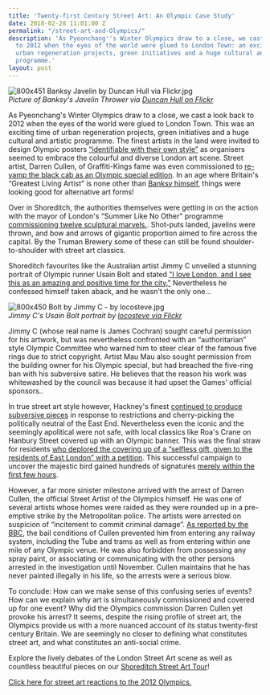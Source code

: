 ```yaml
---
title: 'Twenty-first Century Street Art: An Olympic Case Study'
date: 2018-02-28 11:01:00 Z
permalink: "/street-art-and-Olympics/"
description: 'As Pyeonchang''s Winter Olympics draw to a close, we cast a look back
  to 2012 when the eyes of the world were glued to London Town: an exciting time of
  urban regeneration projects, green initiatives and a huge cultural and artistic
  programme.'
layout: post
---
```


![800x451 Banksy Javelin by Duncan Hull via Flickr.jpg](/uploads/800x451%20Banksy%20Javelin%20by%20Duncan%20Hull%20via%20Flickr.jpg) <br/>
*Picture of Banksy's Javelin Thrower via [Duncan Hull on Flickr](https://www.flickr.com/photos/dullhunk/8160405466)*

As Pyeonchang's Winter Olympics draw to a close, we cast a look back to 2012 when the eyes of the world were glued to London Town. This was an exciting time of urban regeneration projects, green initiatives and a huge cultural and artistic programme. The finest artists in the land were invited to design Olympic posters [“identifiable with their own style”](https://www.theguardian.com/artanddesign/2011/jun/21/top-british-artists-design-olympics-posters) as organisers seemed to embrace the colourful and diverse London art scene. Street artist, Darren Cullen, of Graffiti-Kings fame was even commissioned to [re-vamp the black cab as an Olympic special edition](http://graffitikings.co.uk/london-olympics-hire-graffiti-artist/). In an age where Britain's “Greatest Living Artist” is none other than [Banksy himself](http://www.banksy.co.uk/), things were looking good for alternative art forms!

Over in Shoreditch, the authorities themselves were getting in on the action with the mayor of London's “Summer Like No Other” programme [commissioning twelve sculptural marvels.](http://blog.visitlondon.com/2012/07/gifts-of-the-olympic-gods-appear-across-london/). Shot-puts landed, javelins were thrown, and bow and arrows of gigantic proportion aimed to fire across the capital. By the Truman Brewery some of these can still be found shoulder-to-shoulder with street art classics.

Shoreditch favourites like the Australian artist Jimmy C unveiled a stunning portrait of Olympic runner Usain Bolt and stated ["I love London, and I see this as an amazing and positive time for the city,"](http://www.telegraph.co.uk/culture/art/art-news/9440712/Street-artists-hit-out-at-authoritarian-Olympics.html) Nevertheless he confessed himself taken aback, and he wasn't the only one... 

![800x450 Bolt by Jimmy C - by locosteve.jpg](/uploads/800x450%20Bolt%20by%20Jimmy%20C%20-%20by%20locosteve.jpg) <br/>
*Jimmy C's Usain Bolt portrait by [locosteve via Flickr](https://www.flickr.com/photos/locosteve/8521048930)*

Jimmy C (whose real name is James Cochran) sought careful permission for his artwork, but was nevertheless confronted with an “authoritarian” style Olympic Committee who warned him to steer clear of the famous five rings due to strict copyright. Artist Mau Mau also sought permission from the building owner for his Olympic special, but had breached the five-ring ban with his subversive satire. He believes that the reason his work was whitewashed by the council was because it had upset the Games' official sponsors.. 

In true street art style however, Hackney's finest [continued to produce subversive pieces](http://www.hackneygazette.co.uk/news/anti-olympic-street-art-appears-in-haggerston-and-shoreditch-1-1479888) in response to restrictions and cherry-picking the politically neutral of the East End. Nevertheless even the iconic and the seemingly apolitical were not safe, with local classics like Roa's Crane on Hanbury Street covered up with an Olympic banner. This was the final straw for residents [who deplored the covering up of a “selfless gift, given to the residents of East London” with a petition](https://www.change.org/p/tower-hamlets-council-save-the-crane). This successful campaign to uncover the majestic bird gained hundreds of signatures [merely within the first few hours](http://www.eastlondonadvertiser.co.uk/news/politics/protesters-sign-brick-lane-petition-to-save-view-of-roa-s-crane-painting-1-1381805).

However, a far more sinister milestone arrived with the arrest of Darren Cullen, the official Street Artist of the Olympics himself. He was one of several artists whose homes were raided as they were rounded up in a pre-emptive strike by the Metropolitan police. The artists were arrested on suspicion of “incitement to commit criminal damage”. [As reported by the BBC](http://www.bbc.co.uk/news/uk-england-london-18927228), the bail conditions of Cullen prevented him from entering any railway system, including the Tube and trams as well as from entering within one mile of any Olympic venue. He was also forbidden from possessing any spray paint, or associating or communicating with the other persons arrested in the investigation until November. Cullen maintains that he has never painted illegally in his life, so the arrests were a serious blow. 

To conclude: How can we make sense of this confusing series of events? How can we explain why art is simultaneously commissioned and covered up for one event? Why did the Olympics commission Darren Cullen yet provoke his arrest? It seems, despite the rising profile of street art, the Olympics provide us with a more nuanced account of its status twenty-first century Britain. We are seemingly no closer to defining what constitutes street art, and what constitutes an anti-social crime. 

Explore the lively debates of the London Street Art scene as well as countless beautiful pieces on our [Shoreditch Street Art Tour](https://www.insider-london.co.uk/tours/street-art-tour-london/)!

[Click here for street art reactions to the 2012 Olympics.](http://www.dontpaniconline.com/magazine/arts/top-ten-olympic-street-art-pieces)
